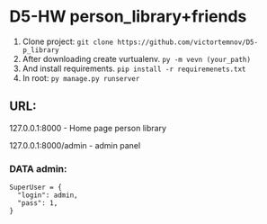 # D5-HW person_library+friends

1. Clone project: `git clone https://github.com/victortemnov/D5-p_library`
2. After downloading create vurtualenv. `py -m vevn (your_path)`
3. And install requirements. `pip install -r requiremenets.txt`
4. In root: `py manage.py runserver`

## URL:

127.0.0.1:8000 - Home page person library

127.0.0.1:8000/admin - admin panel

### DATA admin:

```
SuperUser = {
  "login": admin,
  "pass": 1,
}
```
